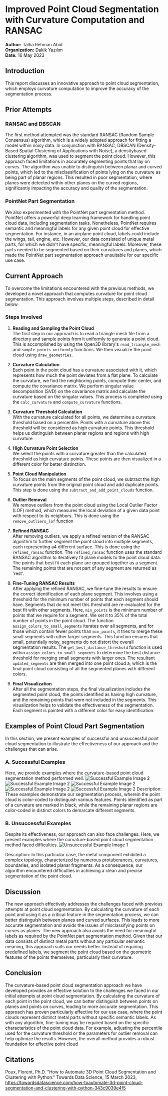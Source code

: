 # Improved Point Cloud Segmentation with Curvature Computation and RANSAC
**Author:** Talha Rehman Abid  
**Organization:** Dakik Yazılım  
**Date:** 16 May 2023

## Introduction
This report discusses an innovative approach to point cloud segmentation, which employs curvature computation to improve the accuracy of the segmentation process. 

## Prior Attempts

### RANSAC and DBSCAN
The first method attempted was the standard RANSAC (Random Sample Consensus) algorithm,
which is a widely adopted approach for fitting a model within noisy data. In conjunction with
RANSAC, DBSCAN (Density-Based Spatial Clustering of Applications with Noise), a densitybased clustering algorithm, was used to segment the point cloud. However, this approach faced
limitations in accurately segmenting points that lay on curves. The algorithm was unable to
distinguish between planar and curved points, which led to the misclassification of points lying
on the curvature as being part of planar regions. This resulted in poor segmentation, where planes
were detected within other planes on the curved regions, significantly impacting the accuracy
and quality of the segmentation.

### PointNet Part Segmentation
We also experimented with the PointNet part segmentation method. PointNet offers a powerful
deep learning framework for handling point cloud data, including segmentation tasks.
Nonetheless, PointNet requires semantic and meaningful labels for any given point cloud for
effective segmentation. For instance, in an airplane point cloud, labels could include the wings,
tail, engine, etc.
However, our data consisted of unique metal parts, for which we didn't have specific, meaningful
labels. Moreover, these parts needed to be segmented based on their curvatures and planes,
which made the PointNet part segmentation approach unsuitable for our specific use case.

## Current Approach
To overcome the limitations encountered with the previous methods, we developed a novel
approach that computes curvature for point cloud segmentation. This approach involves multiple
steps, described in detail below

### Steps Involved
1. **Reading and Sampling the Point Cloud**  
The first step in our approach is to read a
triangle mesh file from a directory and sample points from it uniformly to generate a
point cloud. This is accomplished by using the Open3D library's
`read_triangle_mesh` and `sample_points_uniformly` functions. We then
visualize the point cloud using `draw_geometries`.
   
2. **Curvature Calculation**  
Each point in the point cloud has a curvature associated with it,
which represents how much the point deviates from a flat plane. To calculate the
curvature, we find the neighboring points, compute their center, and compute the
covariance matrix. We perform singular value decomposition (SVD) on the covariance
matrix and calculate the curvature based on the singular values. This process is completed
using the `calc_curvature` and `compute_curvature` functions.
   
3. **Curvature Threshold Calculation**  
 With the curvature calculated for all points, we
determine a curvature threshold based on a percentile. Points with a curvature above this
threshold will be considered as high curvature points. This threshold helps us distinguish
between planar regions and regions with high curvature
   
4. **High Curvature Point Selection**  
 We select the points with a curvature greater than the
calculated threshold as high curvature points. These points are then visualized in a
different color for better distinction.
   
5. **Point Cloud Manipulation**  
To focus on the main segments of the point cloud, we
subtract the high curvature points from the original point cloud and add duplicate points.
This step is done using the `subtract_and_add_point_clouds` function.
   
6. **Outlier Removal**  
We remove outliers from the point cloud using the Local Outlier
Factor (LOF) method, which measures the local deviation of a given data point with
respect to its neighbors. This is done using the `remove_outliers_lof` function
   
7. **Refined RANSAC**  
After removing outliers, we apply a refined version of the RANSAC
algorithm to further segment the point cloud into multiple segments, each representing a4
different surface. This is done using the `refined_ransac` function. The
`refined_ransac` function uses the standard RANSAC algorithm to iteratively fit
plane models to the point cloud data. The points that best fit each plane are grouped
together as a segment. The remaining points that are not part of any segment are returned
as 'rest'.
   
8. **Fine-Tuning RANSAC Results**  
 After applying the refined RANSAC, we fine-tune the
results to ensure the correct identification of each plane segment. This involves using a
threshold for the minimum number of points that each segment should have. Segments
that do not meet this threshold are re-evaluated for the best fit with other segments. Here,
`min_points` is the minimum number of points that we require for a segment. We set it
to 35% of the total number of points in the point cloud. The function
`assign_colors_to_small_segments` iterates over all segments, and for those
which contain fewer points than `min_points`, it tries to merge these small segments
with other larger segments. This function ensures that small, potentially noisy, segments
do not distort the overall segmentation results. The
`get_best_distance_threshold` function is used within
`assign_colors_to_small_segments` to determine the best distance threshold for
merging small segments with larger ones. The resultant `updated_segments` are then
merged into one point cloud a, which is the final point cloud consisting of all the
segmented planes with different colors.
   
9. **Final Visualization**  
After all the segmentation steps, the final visualization includes the
segmented point cloud, the points identified as having high curvature, and the remaining
points that were not included in the segments. This visualization helps to validate the
effectiveness of the segmentation. Each segment is painted with a different color for easy
identification.

## Examples of Point Cloud Part Segmentation
In this section, we present examples of successful and unsuccessful point cloud segmentation
to illustrate the effectiveness of our approach and the challenges that can arise.

### A. Successful Examples
Here, we provide examples where the curvature-based point cloud segmentation method
performed well.
![Successful Example Image 2](https://github.com/talharehmanabid1999/Mesh-Part-Segmentation/blob/main/results%201.png)
![Successful Example Image 2](https://github.com/talharehmanabid1999/Mesh-Part-Segmentation/blob/main/results%202.png)
![Successful Example Image 2](https://github.com/talharehmanabid1999/Mesh-Part-Segmentation/blob/main/results%203.png)
![Successful Example Image 2](https://github.com/talharehmanabid1999/Mesh-Part-Segmentation/blob/main/results%204.png)
![Successful Example Image 2](https://github.com/talharehmanabid1999/Mesh-Part-Segmentation/blob/main/results%205.png)
Description: These examples demonstrate our segmentation process, wherein the point
cloud is color-coded to distinguish various features. Points identified as part of a
curvature are marked in black, while the remaining planar regions are color-coded in
distinct colors to demarcate different segments.

### B. Unsuccessful Examples
Despite its effectiveness, our approach can also face challenges. Here, we present examples where the curvature-based point cloud segmentation method faced difficulties.
![Unsuccessful Example Image 1](https://github.com/talharehmanabid1999/Mesh-Part-Segmentation/blob/main/badresults.png)

Description: In this particular case, the metal component exhibited a complex topology,
characterized by numerous protuberances, curvatures, boundaries, and isolated planar
fragments. As a consequence, our algorithm encountered difficulties in achieving a clean
and precise segmentation of the point cloud.

## Discussion
The new approach effectively addresses the challenges faced with previous attempts at point
cloud segmentation. By calculating the curvature of each point and using it as a critical feature in
the segmentation process, we can better distinguish between planes and curved surfaces. This
leads to more accurate segmentation and avoids the issues of misclassifying points on curves as
planes. The new approach also avoids the need for meaningful labels as required by the PointNet
part segmentation method. Given that our data consists of distinct metal parts without any
particular semantic meaning, this approach suits our needs better. Instead of requiring predefined
labels, we segment the point cloud based on the geometric features of the points themselves,
particularly their curvature.

## Conclusion
The curvature-based point cloud segmentation approach we have developed provides an effective
solution to the challenges we faced in our initial attempts at point cloud segmentation. By
calculating the curvature of each point in the point cloud, we can better distinguish between
points on planes and points on curves, leading to more accurate segmentation. This approach has
proven particularly effective for our use case, where the point clouds represent distinct metal
parts without specific semantic labels. As with any algorithm, fine-tuning may be required based
on the specific characteristics of the point cloud data. For example, adjusting the percentile used
for the curvature threshold or the parameters for outlier removal can help optimize the results.
However, the overall method provides a robust foundation for effective point cloud

## Citations
Poux, Florent, Ph.D. "How to Automate 3D Point Cloud Segmentation and Clustering with
Python." Towards Data Science, 15 March 2023, https://towardsdatascience.com/how-toautomate-3d-point-cloud-segmentation-and-clustering-with-python-343c9039e4f5
